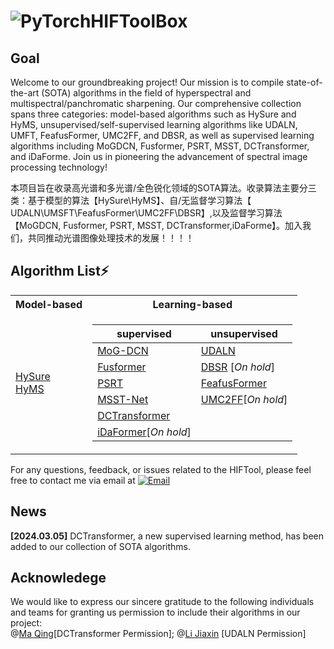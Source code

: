 # ![PyTorch](https://img.shields.io/badge/-white?style=for-the-badge&logo=pytorch)HIFToolBox
## Goal
Welcome to our groundbreaking project! Our mission is to compile state-of-the-art (SOTA) algorithms in the field of hyperspectral and multispectral/panchromatic sharpening. Our comprehensive collection spans three categories: model-based algorithms such as HySure and HyMS, unsupervised/self-supervised learning algorithms like UDALN, UMFT, FeafusFormer, UMC2FF, and DBSR, as well as supervised learning algorithms including MoGDCN, Fusformer, PSRT, MSST, DCTransformer, and iDaForme. Join us in pioneering the advancement of spectral image processing technology!  

本项目旨在收录高光谱和多光谱/全色锐化领域的SOTA算法。收录算法主要分三类：基于模型的算法【HySure\HyMS】、自/无监督学习算法【 UDALN\UMSFT\FeafusFormer\UMC2FF\DBSR】,以及监督学习算法【MoGDCN, Fusformer, PSRT, MSST, DCTransformer,iDaForme】。加入我们，共同推动光谱图像处理技术的发展！！！！

## Algorithm List⚡
<table>
<tr><th> Model-based </th><th>Learning-based</th></tr>
<tr><td>


 [HySure](https://github.com/alfaiate/HySure)  
 [HyMS](https://github.com/Caoxuheng/HyMS)    
</td><td>

|   supervised   |   unsupervised   |
|--|--|
| [MoG-DCN](https://github.com/chengerr/Model-Guided-Deep-Hyperspectral-Image-Super-resolution)  |  [UDALN](https://github.com/JiaxinLiCAS/UDALN_GRSL)   |  
| [Fusformer](https://github.com/J-FHu/Fusformer) |[DBSR](https://github.com/JiangtaoNie/DBSR) [*On hold*]  |
| [PSRT](https://github.com/shangqideng/PSRT)  |[FeafusFormer](https://github.com/Caoxuheng/FeafusFormer)|
| [MSST-Net](https://github.com/jx-mzc/MSST-Net)  |[UMC2FF](https://github.com/JiaxinLiCAS/UMC2FF_GRSL)[*On hold*] |  
| [DCTransformer](https://github.com/qingma2016/DCTransformer)  | |
| [iDaFormer](https://github.com/Caoxuheng/iDaFormer)[*On hold*]  | |
</td></tr> </table>  

 For any questions, feedback, or issues related to the HIFTool, please feel free to contact me via email at [![Email](https://img.shields.io/badge/-caoxuhengcn@gmail.com-white?style=square&logo=Gmail&link=mailto:caoxuhengcn@gmail.com)](mailto:caoxuhengcn@gmail.com)  

 ## News
 **[2024.03.05]**  DCTransformer, a new supervised learning method, has been added to our collection of SOTA algorithms.  
 
 ## Acknowledege
We would like to express our sincere gratitude to the following individuals and teams for granting us permission to include their algorithms in our project:  
@[Ma Qing](https://github.com/qingma2016)[DCTransformer Permission];  @[Li Jiaxin](https://github.com/JiaxinLiCAS) [UDALN Permission]
